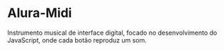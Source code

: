 # Alura-Midi
Instrumento musical de interface digital, focado no desenvolvimento do JavaScript, onde cada botão reproduz um som.
